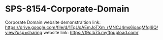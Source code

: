 # SPS-8154-Corporate-Domain
Corporate Domain
website demonstraition link: https://drive.google.com/file/d/1TqUoAEmJoTXm_rMNCJ4ms6ioaqMfql6Q/view?usp=sharing
website link: https://f9c.b75.myftpupload.com/
